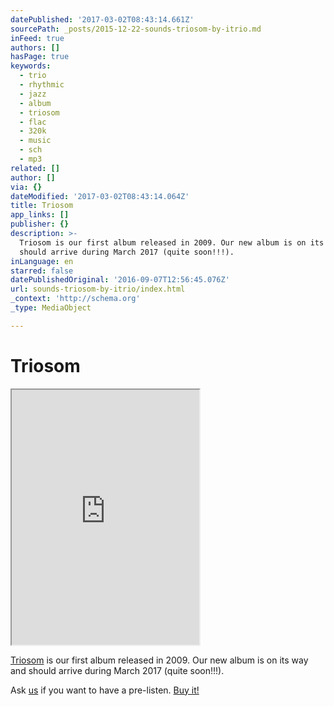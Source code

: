 ```yaml
---
datePublished: '2017-03-02T08:43:14.661Z'
sourcePath: _posts/2015-12-22-sounds-triosom-by-itrio.md
inFeed: true
authors: []
hasPage: true
keywords:
  - trio
  - rhythmic
  - jazz
  - album
  - triosom
  - flac
  - 320k
  - music
  - sch
  - mp3
related: []
author: []
via: {}
dateModified: '2017-03-02T08:43:14.064Z'
title: Triosom
app_links: []
publisher: {}
description: >-
  Triosom is our first album released in 2009. Our new album is on its way and
  should arrive during March 2017 (quite soon!!!).
inLanguage: en
starred: false
datePublishedOriginal: '2016-09-07T12:56:45.076Z'
url: sounds-triosom-by-itrio/index.html
_context: 'http://schema.org'
_type: MediaObject

---
```

# Triosom

<iframe src="https://the-grid.github.io/ed-userhtml/?g=eJwlkLFygzAQRH9FQx8OGwcnGNGlSJciP3CSDqSxhJiTGEK-PhC22lftm-3cwBhIpLx5koWKbIhbUT3E6ky2rbhX1fzzEJbcaHMrblWzYyESa1nYnOfUAiicjMYwlzoG-AiKjCHz5XEjBvRqCfLS1Le6fr_UV0jul6RHHgnUqKOXw3_Au-l5YNW83YdXQM5r5KdMAb2HzDilGZmmLDMvBMccunGSK6nkMr3M59xuRhg8pdR3KCzTcGrulmFJTpcus4ultqcYHJRiKPrvswi1ic_ygA6w7-C8p_8D28dncA" height="408" style=""></iframe>

[Triosom][0] is our first album released in 2009\. Our new album is on its way and should arrive during March 2017 (quite soon!!!).

Ask [us][1] if you want to have a pre-listen.
[Buy it!][2]

[0]: http://music.itrio.ch/album/triosom "Triosom"
[1]: http://mailto:info@itrio.ch/ "info@itrio.ch"
[2]: http://music.itrio.ch/